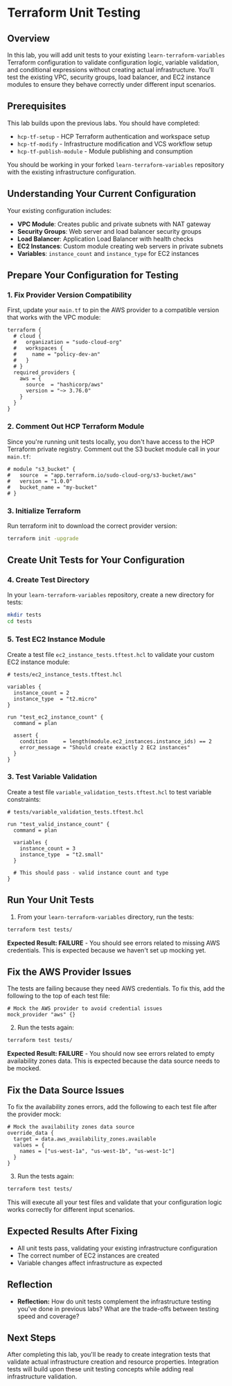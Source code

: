# Terraform Unit Testing

## Overview

In this lab, you will add unit tests to your existing `learn-terraform-variables` Terraform configuration to validate configuration logic, variable validation, and conditional expressions without creating actual infrastructure. You'll test the existing VPC, security groups, load balancer, and EC2 instance modules to ensure they behave correctly under different input scenarios.

## Prerequisites

This lab builds upon the previous labs. You should have completed:
- `hcp-tf-setup` - HCP Terraform authentication and workspace setup
- `hcp-tf-modify` - Infrastructure modification and VCS workflow setup
- `hcp-tf-publish-module` - Module publishing and consumption

You should be working in your forked `learn-terraform-variables` repository with the existing infrastructure configuration.

## Understanding Your Current Configuration

Your existing configuration includes:
- **VPC Module**: Creates public and private subnets with NAT gateway
- **Security Groups**: Web server and load balancer security groups
- **Load Balancer**: Application Load Balancer with health checks
- **EC2 Instances**: Custom module creating web servers in private subnets
- **Variables**: `instance_count` and `instance_type` for EC2 instances

## Prepare Your Configuration for Testing

### 1. Fix Provider Version Compatibility

First, update your `main.tf` to pin the AWS provider to a compatible version that works with the VPC module:

```hcl
terraform {
  # cloud {
  #   organization = "sudo-cloud-org"
  #   workspaces {
  #     name = "policy-dev-an"
  #   }
  # }
  required_providers {
    aws = {
      source  = "hashicorp/aws"
      version = "~> 3.76.0"
    }
  }
}
```

### 2. Comment Out HCP Terraform Module

Since you're running unit tests locally, you don't have access to the HCP Terraform private registry. Comment out the S3 bucket module call in your `main.tf`:

```hcl
# module "s3_bucket" {
#   source  = "app.terraform.io/sudo-cloud-org/s3-bucket/aws"
#   version = "1.0.0"
#   bucket_name = "my-bucket"
# }
```

### 3. Initialize Terraform

Run terraform init to download the correct provider version:

```sh
terraform init -upgrade
```

## Create Unit Tests for Your Configuration

### 4. Create Test Directory

In your `learn-terraform-variables` repository, create a new directory for tests:

```sh
mkdir tests
cd tests
```

### 5. Test EC2 Instance Module

Create a test file `ec2_instance_tests.tftest.hcl` to validate your custom EC2 instance module:

```hcl
# tests/ec2_instance_tests.tftest.hcl

variables {
  instance_count = 2
  instance_type  = "t2.micro"
}

run "test_ec2_instance_count" {
  command = plan
  
  assert {
    condition     = length(module.ec2_instances.instance_ids) == 2
    error_message = "Should create exactly 2 EC2 instances"
  }
}
```

### 3. Test Variable Validation

Create a test file `variable_validation_tests.tftest.hcl` to test variable constraints:

```hcl
# tests/variable_validation_tests.tftest.hcl

run "test_valid_instance_count" {
  command = plan
  
  variables {
    instance_count = 3
    instance_type  = "t2.small"
  }
  
  # This should pass - valid instance count and type
}
```

## Run Your Unit Tests

1. From your `learn-terraform-variables` directory, run the tests:

```sh
terraform test tests/
```

**Expected Result: FAILURE** - You should see errors related to missing AWS credentials. This is expected because we haven't set up mocking yet.

## Fix the AWS Provider Issues

The tests are failing because they need AWS credentials. To fix this, add the following to the top of each test file:

```hcl
# Mock the AWS provider to avoid credential issues
mock_provider "aws" {}
```

2. Run the tests again:

```sh
terraform test tests/
```

**Expected Result: FAILURE** - You should now see errors related to empty availability zones data. This is expected because the data source needs to be mocked.

## Fix the Data Source Issues

To fix the availability zones errors, add the following to each test file after the provider mock:

```hcl
# Mock the availability zones data source
override_data {
  target = data.aws_availability_zones.available
  values = {
    names = ["us-west-1a", "us-west-1b", "us-west-1c"]
  }
}
```

3. Run the tests again:

```sh
terraform test tests/
```

This will execute all your test files and validate that your configuration logic works correctly for different input scenarios.

## Expected Results After Fixing

- All unit tests pass, validating your existing infrastructure configuration
- The correct number of EC2 instances are created
- Variable changes affect infrastructure as expected

## Reflection

- **Reflection:** How do unit tests complement the infrastructure testing you've done in previous labs? What are the trade-offs between testing speed and coverage?

## Next Steps

After completing this lab, you'll be ready to create integration tests that validate actual infrastructure creation and resource properties. Integration tests will build upon these unit testing concepts while adding real infrastructure validation. 